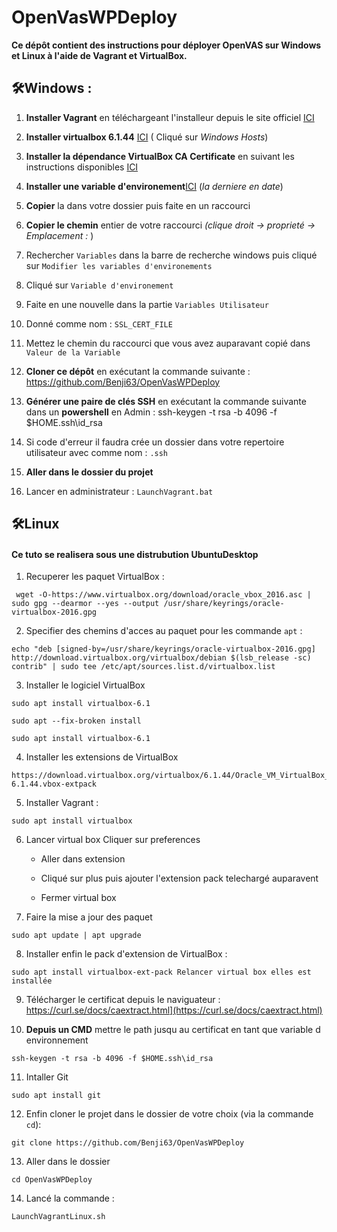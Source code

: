 # OpenVasWPDeploy
**Ce dépôt contient des instructions pour déployer OpenVAS sur Windows et Linux à l'aide de Vagrant et VirtualBox.**

## 🛠️Windows : 


1.  **Installer Vagrant** en téléchargeant l'installeur depuis le site officiel [ICI](https://developer.hashicorp.com/vagrant/downloads?product_intent=vagrant)

2. **Installer virtualbox 6.1.44** [ICI](https://www.virtualbox.org/wiki/Download_Old_Builds_6_1) ( Cliqué sur *Windows Hosts*)

3. **Installer la dépendance VirtualBox CA Certificate** en suivant les instructions disponibles [ICI](https://download.virtualbox.org/virtualbox/6.1.44/Oracle_VM_VirtualBox_Extension_Pack-6.1.44.vbox-extpack)

4. **Installer une variable d'environement**[ICI](https://curl.se/docs/caextract.html) (*la derniere en date*)

5.  **Copier**  la dans votre dossier puis faite en un raccourci 
6. **Copier le chemin** entier de votre raccourci *(clique droit -> proprieté -> Emplacement :* )

7. Rechercher `Variables` dans la barre de recherche windows puis cliqué sur `Modifier les variables d'environements`
8. Cliqué sur `Variable d'environement`
9. Faite en une nouvelle dans la partie `Variables Utilisateur`

10. Donné comme nom : `SSL_CERT_FILE `
11. Mettez le chemin du raccourci que vous avez auparavant copié dans `Valeur de la Variable`
12. **Cloner ce dépôt** en exécutant la commande suivante : https://github.com/Benji63/OpenVasWPDeploy
13. **Générer une paire de clés SSH** en exécutant la commande suivante dans un **powershell** en Admin :
ssh-keygen -t rsa -b 4096 -f $HOME.ssh\id_rsa

14. Si code d'erreur il faudra crée un dossier dans votre repertoire utilisateur avec comme nom : `.ssh`

15. **Aller dans le dossier du projet**

16. Lancer en administrateur : `LaunchVagrant.bat`

## 🛠️Linux

#### Ce tuto se realisera sous une distrubution UbuntuDesktop

1. Recuperer les paquet  VirtualBox :


```
 wget -O-https://www.virtualbox.org/download/oracle_vbox_2016.asc | sudo gpg --dearmor --yes --output /usr/share/keyrings/oracle-virtualbox-2016.gpg
```


2. Specifier des chemins d'acces au paquet pour les commande `apt` :

```
echo "deb [signed-by=/usr/share/keyrings/oracle-virtualbox-2016.gpg] http://download.virtualbox.org/virtualbox/debian $(lsb_release -sc) contrib" | sudo tee /etc/apt/sources.list.d/virtualbox.list
```
3. Installer le logiciel VirtualBox

```
sudo apt install virtualbox-6.1

sudo apt --fix-broken install

sudo apt install virtualbox-6.1
```

4. Installer les extensions de VirtualBox 

```
https://download.virtualbox.org/virtualbox/6.1.44/Oracle_VM_VirtualBox_Extension_Pack-6.1.44.vbox-extpack
```
5. Installer Vagrant :

```
sudo apt install virtualbox
```

6. Lancer virtual box Cliquer sur preferences 

    - Aller dans extension 

    - Cliqué sur plus puis ajouter l'extension pack telechargé auparavent
    - Fermer virtual box

7. Faire la mise a jour des paquet 

```
sudo apt update | apt upgrade
```
8. Installer enfin le pack d'extension de VirtualBox : 
 
```
sudo apt install virtualbox-ext-pack Relancer virtual box elles est installée
```

9. Télécharger le certificat depuis le naviguateur :  https://curl.se/docs/caextract.html](https://curl.se/docs/caextract.html)

10. **Depuis un CMD** mettre le path jusqu au certificat en tant que variable d environnement

```
ssh-keygen -t rsa -b 4096 -f $HOME.ssh\id_rsa
```
11. Intaller Git

```
sudo apt install git
```
12. Enfin cloner le projet dans le dossier de votre choix (via la commande `cd`): 

```
git clone https://github.com/Benji63/OpenVasWPDeploy
```
13. Aller dans le dossier 

```
cd OpenVasWPDeploy
```
14. Lancé la commande : 

```
LaunchVagrantLinux.sh
```



        
